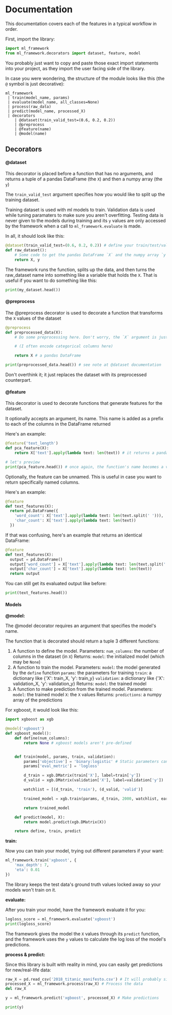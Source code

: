 # Documentation
This documentation covers each of the features in a typical workflow in order.

First, import the library:

```python
import ml_framework
from ml_framework.decorators import dataset, feature, model
```

You probably just want to copy and paste those exact import statements into your project, as they import the user facing side of the library.

In case you were wondering, the structure of the module looks like this (the `@` symbol is just decorative):
```
ml_framework
 | train(model_name, params)
 | evaluate(model_name, all_classes=None)
 | process(raw_data)
 | predict(model_name, processed_X)
 | decorators
    | @dataset(train_valid_test=(0.6, 0.2, 0.2))
    | @preprocess
    | @feature(name)
    | @model(name)
```


## Decorators

#### @dataset

This decorator is placed before a function that has no arguments, and returns a tuple of a pandas DataFrame (the `X`) and then a numpy array (the `y`)

The `train_valid_test` argument specifies how you would like to split up the training dataset.

Training dataset is used with ml models to train.
Validation data is used while tuning paramaters to make sure you aren't overfitting.
Testing data is never given to the models during training and its `y` values are only accessed by the framework when a call to `ml_framework.evaluate` is made.

In all, it should look like this:

```python
@dataset(train_valid_test=(0.6, 0.2, 0.2)) # define your train/test/validation data splits
def raw_dataset():
    # Some code to get the pandas DataFrame `X` and the numpy array `y`, maybe from a csv file
    return X, y
```

The framework runs the function, splits up the data, and then turns the raw_dataset name into something like a variable that holds the `X`. That is useful if you want to do something like this:

```python
print(my_dataset.head())
```

#### @preprocess

The @preprocess decorator is used to decorate a function that transforms the `X` values of the dataset

```python
@preprocess
def preprocessed_data(X):
    # Do some preprocessing here. Don't worry, the `X` argument is just a copy

    # (I often encode categorical columns here)

    return X # a pandas DataFrame

print(preprocessed_data.head()) # see note at @dataset documentation
```

Don't overthink it; it just replaces the dataset with its preprocessed counterpart.

#### @feature

This decorator is used to decorate functions that generate features for the dataset.

It optionally accepts an argument, its name. This name is added as a prefix to each of the columns in the DataFrame returned

Here's an example:
```python
@feature('text_length')
def pca_feature(X):
    return X['text'].apply(lambda text: len(text)) # it returns a pandas DataFrame

# let's preview
print(pca_feature.head()) # once again, the function's name becomes a variable holding its output
```

Optionally, the feature can be unnamed. This is useful in case you want to return specifically named columns.

Here's an example:

```python
@feature
def text_features(X):
  return pd.DataFrame({
    'word_count': X['text'].apply(lambda text: len(text.split(' '))),
    'char_count': X['text'].apply(lambda text: len(text))
  })
```

If that was confusing, here's an example that returns an identical DataFrame:

```python
@feature
def text_features(X):
  output = pd.DataFrame()
  output['word_count'] = X['text'].apply(lambda text: len(text.split(' ')))
  output['char_count'] = X['text'].apply(lambda text: len(text))
  return output
```

You can still get its evaluated output like before:

```python
print(text_features.head())
```

#### Models

**\@model:**

The @model decorator requires an argument that specifies the model's name.

The function that is decorated should return a tuple 3 different functions:
1. A function to define the model.
Parameters:
`num_columns`: the number of columns in the dataset (in `X`)
Returns:
`model`: the initialized model (which may be `None`)
2. A function to train the model.
Parameters:
`model`: the model generated by the `define` function
`params`: the parameters for training
`train`: a dictionary like {'X': train_X, 'y': train_y}
`validation`: a dictionary like {'X': validation_X, 'y': validation_y}
Returns:
`model`: the trained model
2. A function to make prediction from the trained model.
Parameters:
`model`: the trained model
`X`: the `X` values
Returns:
`predictions`: a numpy array of the predictions

For xgboost, it would look like this:
```python
import xgboost as xgb

@model('xgboost')
def xgboost_model():
    def define(num_columns):
        return None # xgboost models aren't pre-defined


    def train(model, params, train, validation):
        params['objective'] = 'binary:logistic' # Static parameters can be defined here
        params['eval_metric'] = 'logloss'

        d_train = xgb.DMatrix(train['X'], label=train['y'])
        d_valid = xgb.DMatrix(validation['X'], label=validation['y'])

        watchlist = [(d_train, 'train'), (d_valid, 'valid')]

        trained_model = xgb.train(params, d_train, 2000, watchlist, early_stopping_rounds=50, verbose_eval=10)

        return trained_model

    def predict(model, X):
        return model.predict(xgb.DMatrix(X))

    return define, train, predict
```

**train:**

Now you can train your model, trying out different parameters if your want:

```python
ml_framework.train('xgboost', {
    'max_depth': 7,
    'eta': 0.01
})
```

The library keeps the test data's ground truth values locked away so your models won't train on it.

**evaluate:**

After you train your model, have the framework evaluate it for you:

```python
logloss_score = ml_framework.evaluate('xgboost')
print(logloss_score)
```

The framework gives the model the `X` values through its `predict` function, and the framework uses the `y` values to calculate the log loss of the model's predictions.

**process & predict:**

Since this library is built with reality in mind, you can easily get predictions for new/real-life data:

```python
raw_X = pd.read_csv('2018_titanic_manifesto.csv') # It will probably sink, but we don't know who will survive
processed_X = ml_framework.process(raw_X) # Process the data
del raw_X

y = ml_framework.predict('xgboost', processed_X) # Make predictions

print(y)
```
